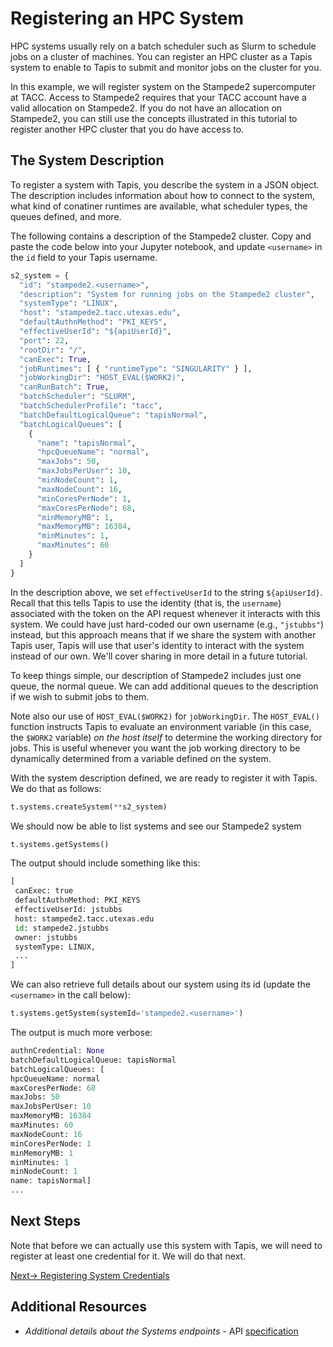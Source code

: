 # Registering an HPC System
HPC systems usually rely on a batch scheduler such as Slurm to schedule jobs on a cluster
of machines. You can register an HPC cluster as a Tapis system to enable to Tapis to 
submit and monitor jobs on the cluster for you.

In this example, we will register system on the Stampede2 supercomputer at TACC. Access to
Stampede2 requires that your TACC account have a valid allocation on 
Stampede2. If you do not have an allocation on Stampede2, you can still use the concepts
illustrated in this tutorial to register another HPC cluster that you do have access to.

## The System Description 
To register a system with Tapis, you describe the system in a JSON object. The description
includes information about how to connect to the system, what kind of conatiner runtimes
are available, what scheduler types, the queues defined, and more.

The following contains a description of the Stampede2 cluster. Copy and paste the code
below into your Jupyter notebook, and update `<username>` in the `id` field to your
Tapis username.

```python
s2_system = {
  "id": "stampede2.<username>",
  "description": "System for running jobs on the Stampede2 cluster",
  "systemType": "LINUX",
  "host": "stampede2.tacc.utexas.edu",
  "defaultAuthnMethod": "PKI_KEYS",
  "effectiveUserId": "${apiUserId}",
  "port": 22,
  "rootDir": "/",
  "canExec": True,
  "jobRuntimes": [ { "runtimeType": "SINGULARITY" } ],
  "jobWorkingDir": "HOST_EVAL($WORK2)",
  "canRunBatch": True,
  "batchScheduler": "SLURM",
  "batchSchedulerProfile": "tacc",
  "batchDefaultLogicalQueue": "tapisNormal",
  "batchLogicalQueues": [
    {
      "name": "tapisNormal",
      "hpcQueueName": "normal",
      "maxJobs": 50,
      "maxJobsPerUser": 10,
      "minNodeCount": 1,
      "maxNodeCount": 16,
      "minCoresPerNode": 1,
      "maxCoresPerNode": 68,
      "minMemoryMB": 1,
      "maxMemoryMB": 16384,
      "minMinutes": 1,
      "maxMinutes": 60
    }
  ]
}
```
In the description above, we set `effectiveUserId` to the string `${apiUserId}`. Recall that
this tells Tapis to use the identity (that is, the `username`) associated with the token on
the API request whenever it interacts with this system. We could have just hard-coded our
own username (e.g., `"jstubbs"`) instead, but this approach means that if we share the 
system with another Tapis user, Tapis will use that user's identity to interact with the
system instead of our own. We'll cover sharing in more detail in a future tutorial.

To keep things simple, our description of Stampede2 includes just one queue, the normal 
queue. We can add additional queues to the description if we wish to submit jobs to them.

Note also our use of `HOST_EVAL($WORK2)` for `jobWorkingDir`. The `HOST_EVAL()` function
instructs Tapis to evaluate an environment variable (in this case, the `$WORK2` variable)
_on the host itself_ to determine the working directory for jobs. This is useful 
whenever you want the job working directory to be dynamically determined from a variable
defined on the system.

With the system description defined, we are ready to register it with Tapis. We do that
as follows:

```python
t.systems.createSystem(**s2_system)
```

We should now be able to list systems and see our Stampede2 system

```python
t.systems.getSystems()
```

The output should include something like this:
```python
[
 canExec: true
 defaultAuthnMethod: PKI_KEYS
 effectiveUserId: jstubbs
 host: stampede2.tacc.utexas.edu
 id: stampede2.jstubbs
 owner: jstubbs
 systemType: LINUX,
 ...
]
```

We can also retrieve full details about our system using its id (update the `<username>`
in the call below):

```python
t.systems.getSystem(systemId='stampede2.<username>')
```

The output is much more verbose:

```python
authnCredential: None
batchDefaultLogicalQueue: tapisNormal
batchLogicalQueues: [
hpcQueueName: normal
maxCoresPerNode: 68
maxJobs: 50
maxJobsPerUser: 10
maxMemoryMB: 16384
maxMinutes: 60
maxNodeCount: 16
minCoresPerNode: 1
minMemoryMB: 1
minMinutes: 1
minNodeCount: 1
name: tapisNormal]
...
```

## Next Steps
Note that before we can actually use this system with Tapis, we will need to register
at least one credential for it. We will do that next.

[Next-> Registering System Credentials](credentials.md)


## Additional Resources
* _Additional details about the Systems endpoints_ - API [specification](https://tapis-project.github.io/live-docs/?service=Systems)
